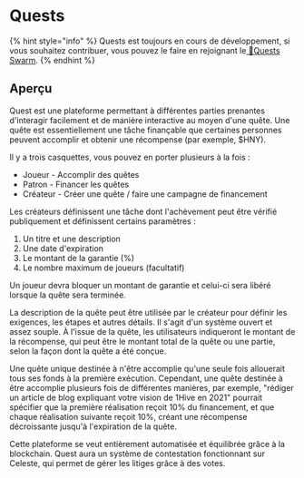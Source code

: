 # Quests

{% hint style="info" %}
Quests est toujours en cours de développement, si vous souhaitez contribuer, vous pouvez le faire en rejoignant le[ 🌟Quests Swarm](https://wiki.1hive.org/community/swarms/quests).
{% endhint %}

## Aperçu

Quest est une plateforme permettant à différentes parties prenantes d'interagir facilement et de manière interactive au moyen d'une quête. Une quête est essentiellement une tâche finançable que certaines personnes peuvent accomplir et obtenir une récompense (par exemple, $HNY).

Il y a trois casquettes, vous pouvez en porter plusieurs à la fois :&#x20;

* Joueur - Accomplir des quêtes
* Patron - Financer les quêtes
* Créateur - Créer une quête / faire une campagne de financement

Les créateurs définissent une tâche dont l'achèvement peut être vérifié publiquement et définissent certains paramètres :

1. Un titre et une description
2. Une date d'expiration
3. Le montant de la garantie (%)
4. Le nombre maximum de joueurs (facultatif)

Un joueur devra bloquer un montant de garantie et celui-ci sera libéré lorsque la quête sera terminée.&#x20;

La description de la quête peut être utilisée par le créateur pour définir les exigences, les étapes et autres détails. Il s'agit d'un système ouvert et assez souple. À l'issue de la quête, les utilisateurs indiqueront le montant de la récompense, qui peut être le montant total de la quête ou une partie, selon la façon dont la quête a été conçue.&#x20;

Une quête unique destinée à n'être accomplie qu'une seule fois allouerait tous ses fonds à la première exécution. Cependant, une quête destinée à être accomplie plusieurs fois de différentes manières, par exemple, "rédiger un article de blog expliquant votre vision de 1Hive en 2021" pourrait spécifier que la première réalisation reçoit 10% du financement, et que chaque réalisation suivante reçoit 10%, créant une récompense décroissante jusqu'à l'expiration de la quête.&#x20;

Cette plateforme se veut entièrement automatisée et équilibrée grâce à la blockchain. Quest aura un système de contestation fonctionnant sur Celeste, qui permet de gérer les litiges grâce à des votes.
